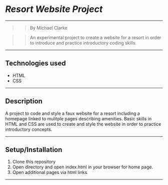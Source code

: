 # _Resort Website Project_
***
>> By Michael Clarke  

>> An experimental project to create a website for a resort in order to introduce and practice introductory coding skills.  

***
## Technologies used  
* HTML
* CSS
***
## Description
A project to code and style a faux website for a resort including a homepage linked to mulitple pages describing amenities. Basic skills in HTML and CSS are used to create and style the website in order to practice introductory concepts.  
***
## Setup/Installation
1. Clone this repository
2. Open directory and open index.html in your browser for home page.
3. Open additional pages via html links

***